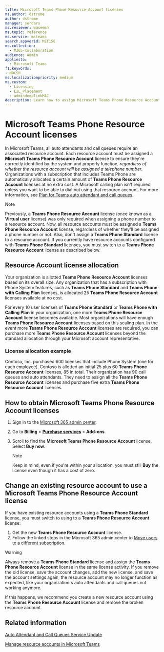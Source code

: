 ```yaml
---
title: Microsoft Teams Phone Resource Account licenses
ms.author: dstrome
author: dstrome
manager: serdars
ms.reviewer: waseemh
ms.topic: reference
ms.service: msteams
search.appverid: MET150
ms.collection: 
  - M365-collaboration
audience: Admin
appliesto: 
  - Microsoft Teams
f1.keywords:
- NOCSH
ms.localizationpriority: medium
ms.custom: 
  - Licensing
  - LIL_Placement
  - admindeeplinkMAC
description: Learn how to assign Microsoft Teams Phone Resource Account licenses to resource accounts for auto attendants and call queues in your organization.
---
```


# Microsoft Teams Phone Resource Account licenses

In Microsoft Teams, all auto attendants and call queues require an associated resource account. Each resource account must be assigned a **Microsoft Teams Phone Resource Account** license to ensure they're correctly identified by the system and properly function, *regardless of whether the resource account will be assigned a telephone number*. Organizations with a subscription that includes Teams Phone are automatically allocated a certain amount of **Teams Phone Resource Account** licenses at no extra cost.  A Microsoft calling plan isn't required unless you want to be able to dial out using that resource account. For more information, see [Plan for Teams auto attendant and call queues](../plan-auto-attendant-call-queue.md#prerequisites).

> [!NOTE]
> Previously, a **Teams Phone Resource Account** license (once known as a **Virtual user** license) was only required when assigning a phone number to a resource account. Now, all resource accounts must be assigned a **Teams Phone Resource Account** license, regardless of whether they'll be assigned a phone number or not. Also, don't assign a **Teams Phone Standard** license to a resource account. If you currently have resource accounts configured with **Teams Phone Standard** licenses, you must switch to a **Teams Phone Resource Account** license as described below.
 

## Resource Account license allocation

Your organization is allotted **Teams Phone Resource Account** licenses based on its overall size. Any organization that has a subscription with Phone System features, such as **Teams Phone Standard** and **Teams Phone with Calling Plan** licenses, is allocated 25 **Teams Phone Resource Account** licenses available at no cost. 

For every 10 user licenses of **Teams Phone Standard** or **Teams Phone with Calling Plan** in your organization, one more **Teams Phone Resource Account** license becomes available.  Most organizations will have enough **Teams Phone Resource Account** licenses based on this scaling plan. In the event more **Teams Phone Resource Account** licenses are required, you can purchase more **Teams Phone Resource Account** licenses beyond the standard allocation through your Microsoft account representative.

### License allocation example

Contoso, Inc. purchased 600 licenses that include Phone System (one for each employee). Contoso is allotted an initial 25 plus 60 **Teams Phone Resource Account** licenses, 85 in total. Their organization has 90 call queues and auto attendants. They need to assign all the **Teams Phone Resource Account** licenses and purchase five extra **Teams Phone Resource Account** licenses. 

## How to obtain Microsoft Teams Phone Resource Account licenses

1. Sign in to the [Microsoft 365 admin center](https://go.microsoft.com/fwlink/p/?linkid=2024339).
2. Go to **Billing** > [**Purchase services**](https://go.microsoft.com/fwlink/p/?linkid=868433) > **Add-ons**.
3. Scroll to find the **Microsoft Teams Phone Resource Account** license. Select **Buy now**.

   > [!NOTE]
   > Keep in mind, even if you're within your allocation, you must still **Buy** the license even though it has a cost of zero.

## Change an existing resource account to use a Microsoft Teams Phone Resource Account license

If you have existing resource accounts using a **Teams Phone Standard** license, you must switch to using to a **Teams Phone Resource Account** license:

1. Get the new **Teams Phone Resource Account** license.
2. Follow the linked steps in the Microsoft 365 admin center to [Move users to a different subscription](/microsoft-365/admin/manage/assign-licenses-to-users#move-users-to-a-different-subscription).

> [!WARNING]
> Always remove a **Teams Phone Standard** license and assign the **Teams Phone Resource Account** license in the same license activity. If you remove the old license, save the account changes, add the new license, and save the account settings again, the resource account may no longer function as expected, like your organization's auto attendants and call queues not working anymore.
>
> If this happens, we recommend you create a new resource account using the **Teams Phone Resource Account** license and remove the broken resource account.

## Related information

[Auto Attendant and Call Queues Service Update](https://techcommunity.microsoft.com/t5/Microsoft-Teams-Blog/Auto-Attendant-and-Call-Queues-Service-Update/ba-p/564521)

[Manage resource accounts in Microsoft Teams](../manage-resource-accounts.md)

